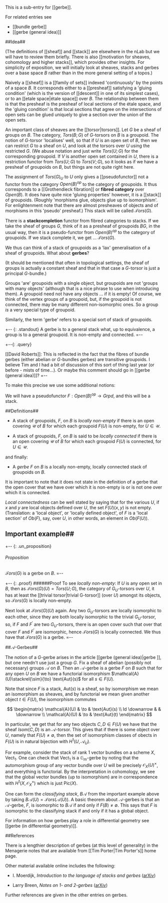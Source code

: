 This is a sub-entry for [[gerbe]].

For related entries see

* [[bundle gerbe]]
* [[gerbe (general idea)]]


##Idea## 

(The definitions of [[sheaf]] and [[stack]] are elsewhere in the nLab but we will have to review them briefly. There is also  [[motivation for sheaves, cohomology and higher stacks]], which provides other insights. For simplicity of exposition, we will initially look at sheaves, stacks and gerbes over a base space $B$ rather than in the more general setting of a topos.)

Naively a [[sheaf]] is a [[family of sets]] indexed 'continuously' by the points of a space $B$.  It corresponds either to a [[presheaf]] satisfying a 'gluing condition' (which is the version of [[descent]] in one of its simplest cases), or to an [[etale space|étale space]] over $B$.  The relationship between them is that the presheaf is the presheaf of local sections of the étale space, and the 'gluing condition' is that local sections that agree on the intersections of  open sets can be glued uniquely to give a section over the union of the open sets.

An important class of sheaves are the [[torsor|torsors]].  Let $G$ be a sheaf of groups on $B$.   The category, $Tors(B;G)$ of $G$-torsors on $B$ is a groupoid.  The notion of $G$-torsor 'localises' well, so that if $U$ is an open set of $B$, then we can restrict $G$ to a sheaf on $U$, and look at the torsors over $U$ using the restricted $G$. (We abuse notation and just write $Tors(U;G)$ for the corresponding groupoid. If $V$ is another open set contained in $U$, there is a restriction functor from $Tors(U;G)$ to $Tors(V;G)$, so it looks as if we have a presheaf of groupoids on $B$, but things are not quite right here.

The assignment of $Tors(G)_U$ to $U$ only gives a [[pseudofunctor]] not a functor from the category $Open(B)^{op}$ to the category of groupoids. It thus corresponds to a [[Grothendieck fibration]] or **fibred category** over $Open(B)$.  It does have quite nice 'gluing properties' however, it is a [[stack]] of groupoids.  (Roughly 'morphisms glue, objects glue up to isomorphism'. For enlightenment note that there are almost presheaves of objects and of morphisms in this 'pseudo' presheaf.) This stack will be called $\mathcal{T}ors(G)$.

There is a **stackcompletion** functor from fibred categories to stacks.  If we take the sheaf of groups $G$, think of it as a presheaf of groupoids $BG$, in the usual way, then it is a pseudo-functor from $Open(B)^{op}$ to the category of groupoids. If we stack complete it, we get ... $\mathcal{T}ors(G)$.

We thus can think of a stack of groupoids as a 'lax' generalisation of a sheaf of groupoids.  What about **gerbes**?

(It should be mentioned that often in topological settings, the sheaf of groups is actually a constant sheaf and that in that case a $G$-torsor is just a principal $G$-bundle.)


Groups 'are' groupoids with a single object, but groupoids are not 'groups with many objects' (although that is a nice phrase to use when introducing them). A groupoid need not have any objects ... if it is empty! Of course, we think of the vertex groups of a groupoid, but, if the groupoid is not connected, there may be many different non-isomorphic ones. So a group *is* a very special type of groupoid.

Similarly, the term 'gerbe' refers to a special sort of stack of groupoids. 

+-- {: .standout}
A gerbe is to a general stack what, up to equivalence, a group is to a general groupoid. It is non-empty and connected.
=--

+--{: .query}

[[David Roberts]]: This is reflected in the fact that the fibres of bundle gerbes (either abelian or $G$-bundles gerbes) are transitive groupoids. I believe Tim and I had a bit of discussion of this sort of thing last year (or before - mists of time...). Or maybe this comment should go in [[gerbe (general idea)]]?
=--

To make this precise we use some additional notions:

We will have a pseudofunctor $F : Open(B)^{op}\to Grpd$, and this will be a stack.


##Definitions## 

*   A stack of groupoids, $F$, on $B$ is *locally non-empty* if there is an open covering $\mathcal{U}$ of $B$ for which each groupoid $F(U)$ is non-empty, for $U \in \mathcal{U}$.

*   A stack of groupoids, $F$, on $B$ is said to be *locally connected*  if there is an open covering $\mathcal{U}$ of $B$ for which each groupoid $F(U)$ is connected, for $U \in \mathcal{U}$.


and finally:

*  A *gerbe* $F$ on $B$ is a locally non-empty, locally connected stack of groupoids on $B$.


It is important to note that it does not state in the definition of a gerbe that the open cover that we have over which it is non-empty is or is not one over which it is connected.

_Local connectedness_ can be well stated by saying that for the various $U$, if $x$ and $y$ are local objects defined over $U$, the set $F(U)(x,y)$ is not empty. (Translation: a 'local object', or 'locally defined object', of $F$ is a 'local section'  of $Ob(F)$, say, over $U$, in other words, an element in $Ob(F(U))$.



## Important example## 


+-- {: .un_proposition}

###### Proposition
$\mathcal{T}ors(G)$ is a gerbe on $B$.
=--

+-- {: .proof}
######Proof
To see _locally non-empty_: If $U$ is any open set in $B$, then as $\mathcal{T}ors(G)(U) = Tors(U;G)$, the category of $G_U$-torsors over $U$, it has at least the [[trivial torsor|trivial G-torsor]] (over $U$) amongst its objects, so $\mathcal{T}ors(G)$ is locally non-empty.

Next look at $\mathcal{T}ors(G)(U)$ again.  Any two $G_U$-torsors are locally isomorphic to each other, since they are both locally isomorphic to the trivial $G_U$-torsor, so, if $F$ and $F^\prime$ are two $G_U$-torsors, there is an open cover such that over that cover $F$ and $F^\prime$ are isomorphic, hence $\mathcal{T}ors(G)$ is locally connected.  We thus have that $\mathcal{T}ors(G)$ is a gerbe.
=--

##$\mathcal{A}$-Gerbes##

The notion of a $G$-gerbe arises in the article [[gerbe (general idea)|gerbe ]], but one needn't use just a group $G$. Fix a sheaf of abelian (possibly not necessary) groups $\mathcal{A}$ on $B$. Then an $\mathcal{A}$-gerbe is a gerbe $F$ on $B$ such that for any open $U$ on $B$ we have a functorial isomorphism $\mathcal{A}(U)\stackrel{\sim}{\to} \text{Aut}(s)$ for all $s\in F(U)$.

Note that since $F$ is a stack, $\text{Aut}(s)$ is a sheaf, so by isomorphism we mean an isomorphism as sheaves, and by functorial we mean given another object $t\in F(U)$, the isomorphism commutes 

$$ 
\begin{matrix} \mathcal{A}(U) & \to & \text{Aut}(s) \\
Id \downarrow &  & \downarrow \\
\mathcal{A}(U) & \to & \text{Aut}(t) \end{matrix}  
$$

In particular, we get that for any two objects $C, D\in F(U)$ we have that the sheaf $Isom(C,D)$ is an $\mathcal{A}$-torsor. This gives that if there is some object over $U$, namely that $F(U)\neq \emptyset$, then the set of isomorphism classes of obects in $F(U)$ is in natural bijection with $H^1(U, \mathcal{A}_U)$.

For example, consider the stack of rank 1 vector bundles on a scheme $X$, $\text{Vect}_1$. One can check that $\text{Vect}_1$ is a $\mathbb{G}_m$-gerbe by noting that the automorphism group of any vector bundle over $U$ will be precisely $\mathcal{O}_X(U)^\times$, and everything is functorial. By the interpretation in cohomology, we see that the global vector bundles (up to isomorphism) are in correspondence with $H^1(X, \mathcal{O}_X^\times)$ which is just $\text{Pic}(X)$.


One can form the *classifying stack*, $B\mathcal{A}$ from the important example above by taking $B\mathcal{A}(U)=\mathcal{T}ors(\mathcal{A}(U))$. A basic theorem about $\mathcal{A}$-gerbes is that an $\mathcal{A}$-gerbe, $F$, is isomorphic to $B\mathcal{A}$ if and only if $F(B)\neq \emptyset$. This says that $F$ is isomorphic to the classifying stack if and only if it has a global object.


For information on how gerbes play a role in differential geometry see [[gerbe (in differential geometry)]].


##References

There is a lengthier description of gerbes (at this level of generality) in the Menagerie notes that are available from [[Tim Porter|Tim Porter's]] home page.

Other material available online includes the following:

* I. Moerdijk, _Introduction to the language of stacks and gerbes_ ([arXiv](http://arxiv.org/abs/math/0212266))

* Larry Breen, _Notes on 1- and 2-gerbes_ ([arXiv](http://arxiv.org/abs/math/0611317))

Further references are given in the other entries on gerbes.
